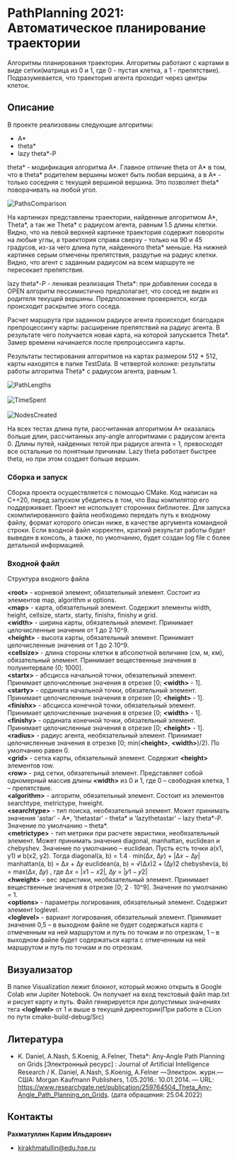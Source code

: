 # PathPlanning 2021: Автоматическое планирование траектории
Алгоритмы планирования траектории.
Алгоритмы работают с картами в виде сетки(матрица из 0 и 1, где 0 - пустая клетка, а 1 - препятствие). Подразумевается,
что траектория агента проходит через центры клеток.
## Описание
В проекте реализованы следующие алгоритмы:
- A*
- theta*
- lazy theta*-P

theta* - модификация алгоритма A*. Главное отличие theta от A* в том, что в theta* родителем вершины может быть любая 
вершина, а в A* - только соседняя с текущей вершиной вершина. Это позволяет theta* поворачивать на любой угол.

![PathsComparison](./Images/Paths.png)

На картинках представлены траектории, найденные алгоритмом A*, Theta*, а так же Theta* с радиусом агента, равным 1.5 длины клетки.
Видно, что на левой верхней картинке траектория содержит повороты на любые углы, а траектория справа сверху - только на 90 и 45 градусов,
из-за чего длина пути, найденного theta* меньше. На нижней картинке серым отмечены препятствия, раздутые на радиус клетки.
Видно, что агент с заданным радиусом на всем маршруте не пересекает препятствия.

lazy theta*-P - ленивая реализация Theta*: при добавлении соседа в OPEN алгоритм пессимистично предполагает, что сосед
не виден из родителя текущей вершины. Предположение проверяется, когда происходит раскрытие этого соседа.

Расчет маршрута при заданном радиусе агента происходит благодаря препроцессингу карты: расширение препятствий на радиус 
агента. В результате чего получается новая карта, на которой запускается Theta*. Замер времени начинается после 
препроцессинга карты.

Результаты тестирования алгоритмов на картах размером 512 * 512, карты находятся в папке TestData. В четвертой колонке:
результаты работы алгоритма Theta* с радиусом агента, равным 1.

![PathLengths](./Images/PathLength.png)
<br/>
<br/>
![TimeSpent](./Images/WorkingTime.png)
<br/>
<br/>
![NodesCreated](./Images/NodesCreated.png)

На всех тестах длина пути, рассчитанная алгоритмом A* оказалась больше длин, рассчитанных any-angle алгоритмами с 
радиусом агента 0. Длины путей, найденных тетой при радиусе агента = 1, превосходят все остальные по понятным причинам.
Lazy theta работает быстрее theta, но при этом создает больше вершин.

### Сборка и запуск

Сборка проекта осуществляется с помощью CMake. Код написан на C++20, перед запуском убедитесь в том, что Ваш компилятор
его поддерживает. Проект не использует сторонних библиотек.
Для запуска скомпилированного файла необходимо передать путь к входному файлу, формат которого описан ниже, в качестве
аргумента командной строки. Если входной файл корректен, краткий результат работы будет выведен в консоль, а также, по
умолчанию, будет создан log file с более детальной информацией.

### Входной файл
Структура входного файла

**\<root>** - корневой элемент, обязательный элемент. Состоит из элементов map, algorithm и
options.<br/>
**\<map>** - карта, обязательный элемент. Содержит элементы width, height, cellsize, startx, starty,
finishx, finishy и grid.<br/>
**\<width>** - ширина карты, обязательный элемент. Принимает целочисленные значения от 1 до
2∙10^9.<br/>
**\<height>** - высота карты, обязательный элемент. Принимает целочисленные значения от 1 до
2∙10^9.<br/>
**\<cellsize>** - длина стороны клетки в абсолютной величине (см, м, км), обязательный элемент. Принимает вещественные значения в полуинтервале (0; 1000].<br/>
**\<startx>** - абсцисса начальной точки, обязательный элемент. Принимает целочисленные значения в отрезке [0; **\<width>** - 1].<br/>
**\<starty>** - ордината начальной точки, обязательный элемент. Принимает целочисленные значения в отрезке [0; **\<height>** - 1].<br/>
**\<finishx>** - абсцисса конечной точки, обязательный элемент. Принимает целочисленные значения в отрезке [0; **\<width>** - 1].<br/>
**\<finishy>** - ордината конечной точки, обязательный элемент. Принимает целочисленные значения в отрезке [0; **\<height>** - 1].<br/>
**\<radius>** - радиус агента, необязательный элемент. Принимает целочисленные значения в отрезке [0; min(**\<height>**, **\<width>**)/2). По умолчанию равен 0.<br/>
**\<grid>** - сетка карты, обязательный элемент. Содержит **\<height>** элементов row.<br/>
**\<row>** - ряд сетки, обязательный элемент. Представляет собой одномерный массив длины **\<width>**
из 0 и 1, где 0 – свободная клетка, 1 – препятствие.<br/>
**\<algorithm>** - алгоритм, обязательный элемент. Состоит из элементов searchtype, metrictype, hweight.<br/>
**\<searchtype>** - тип поиска, необязательный элемент. Может принимать значения 'astar' - A*, 'thetastar' - theta* и 
'lazythetastar' – lazy theta*-P. Значение по умолчанию – theta*.<br/>
**\<metrictype>** - тип метрики при расчете эвристики, необязательный элемент. Может принимать значения diagonal, manhattan, euclidean и chebyshev. Значение по умолчанию – euclidean.
Пусть есть точки a(x1, y1) и b(x2, y2). Тогда
diagonal(a, b) = 1.4 ∙ min(∆𝑥, ∆𝑦) + |∆𝑥 − ∆𝑦| manhattan(a, b) = ∆𝑥 + ∆𝑦
euclidean(a, b) = √(∆𝑥)2 + (∆𝑦)2 chebyshev(a, b) = max(∆𝑥, ∆𝑦) , где ∆𝑥 = |𝑥1 − 𝑥2|, ∆𝑦 = |𝑦1 − 𝑦2|<br/>
**\<hweight>** - вес эвристики, необязательный элемент. Принимает вещественные значения в отрезке [0; 2 ∙ 10^9]. Значение по умолчанию = 1.<br/>
**\<options>** - параметры логирования, обязательный элемент. Содержит элемент loglevel.<br/>
**\<loglevel>** - вариант логирования, обязательный элемент. Принимает значения 0,5 – в выходном файле не будет содержаться карта с отмеченным на ней маршрутом и путь по точкам и по отрезкам, 1 – в выходном файле будет содержаться карта с отмеченным на ней маршрутом и путь по точкам и по отрезкам.<br/>

## Визуализатор
В папке Visualization лежит блокнот, который можно открыть в Google Colab или Jupiter Notebook. Он получает на вход
текстовый файл map.txt и рисует карту и путь. Файл генерируется при допустимых значениях тега **\<loglevel>** от 1 и 
выше в текущей директории(При работе в CLion по пути cmake-build-debug/Src)
## Литература
- K. Daniel, A.Nash, S.Koenig, A.Felner, Theta*: Any-Angle Path Planning on Grids [Электронный ресурс] : Journal of Artiﬁcial Intelligence Research  / K. Daniel, A.Nash, S.Koenig, A.Felner —Электрон. журн.— США: Morgan Kaufmann Publishers, 1.05.2016.: 10.01.2014. — URL: https://www.researchgate.net/publication/259764504_Theta_Any-Angle_Path_Planning_on_Grids. (дата обращения: 25.04.2022)
## Контакты
**Рахматуллин Карим Ильдарович**
- kirakhmatullin@edu.hse.ru
